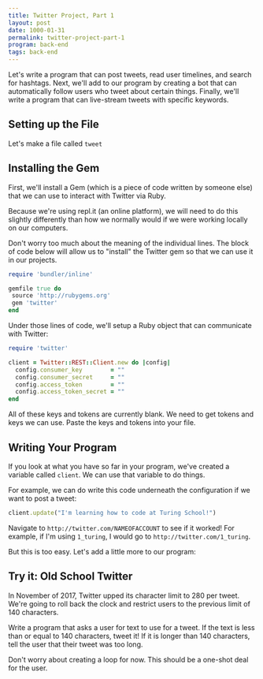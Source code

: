```yaml
---
title: Twitter Project, Part 1
layout: post
date: 1000-01-31
permalink: twitter-project-part-1
program: back-end
tags: back-end
---
```


Let's write a program that can post tweets, read user timelines, and search for hashtags. Next, we'll add to our program by creating a bot that can automatically follow users who tweet about certain things. Finally, we'll write a program that can live-stream tweets with specific keywords.

## Setting up the File

Let's make a file called `tweet`

## Installing the Gem

First, we'll install a Gem (which is a piece of code written by someone else) that we can use to interact with Twitter via Ruby.

Because we're using repl.it (an online platform), we will need to do this slightly differently than how we normally would if we were working locally on our computers. 

Don't worry too much about the meaning of the individual lines. The block of code below will allow us to "install" the Twitter gem so that we can use it in our projects. 

```ruby
require 'bundler/inline'

gemfile true do
 source 'http://rubygems.org'
 gem 'twitter'
end
```

Under those lines of code, we'll setup a Ruby object that can communicate with Twitter:

```ruby
require 'twitter'

client = Twitter::REST::Client.new do |config|
  config.consumer_key        = ""
  config.consumer_secret     = ""
  config.access_token        = ""
  config.access_token_secret = ""
end
```

All of these keys and tokens are currently blank. We need to get tokens and keys we can use. Paste the keys and tokens into your file. 

## Writing Your Program

If you look at what you have so far in your program, we've created a variable called `client`. We can use that variable to do things. 

For example, we can do write this code underneath the configuration if we want to post a tweet:

```ruby
client.update("I'm learning how to code at Turing School!")
```

Navigate to `http://twitter.com/NAMEOFACCOUNT` to see if it worked! For example, if I'm using `1_turing`, I would go to `http://twitter.com/1_turing`. 

But this is too easy. Let's add a little more to our program:

<div class="try-it">
<h2>Try it: Old School Twitter</h2>
<p>In November of 2017, Twitter upped its character limit to 280 per tweet. We're going to roll back the clock and restrict users to the previous limit of 140 characters.</p>
<p>
  Write a program that asks a user for text to use for a tweet. If the text is less than or equal to 140 characters, tweet it! If it is longer than 140 characters, tell the user that their tweet was too long.
</p>

<p>Don't worry about creating a loop for now. This should be a one-shot deal for the user.</p>
</div>
